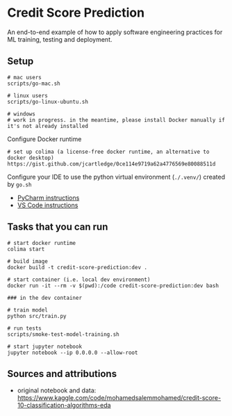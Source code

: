 # Credit Score Prediction

An end-to-end example of how to apply software engineering practices for ML training, testing and deployment.

## Setup

```shell script
# mac users
scripts/go-mac.sh

# linux users
scripts/go-linux-ubuntu.sh

# windows
# work in progress. in the meantime, please install Docker manually if it's not already installed
```

Configure Docker runtime
```shell
# set up colima (a license-free docker runtime, an alternative to docker desktop)
https://gist.github.com/jcartledge/0ce114e9719a62a4776569e80088511d
```

Configure your IDE to use the python virtual environment (`./.venv/`) created by `go.sh` 
- [PyCharm instructions](https://www.jetbrains.com/help/pycharm/creating-virtual-environment.html#existing-environment)
- [VS Code instructions](https://code.visualstudio.com/docs/python/environments)

## Tasks that you can run

```shell script
# start docker runtime
colima start

# build image
docker build -t credit-score-prediction:dev .

# start container (i.e. local dev environment)
docker run -it --rm -v $(pwd):/code credit-score-prediction:dev bash

### in the dev container

# train model
python src/train.py 

# run tests
scripts/smoke-test-model-training.sh

# start jupyter notebook
jupyter notebook --ip 0.0.0.0 --allow-root
```

## Sources and attributions

- original notebook and data: https://www.kaggle.com/code/mohamedsalemmohamed/credit-score-10-classification-algorithms-eda